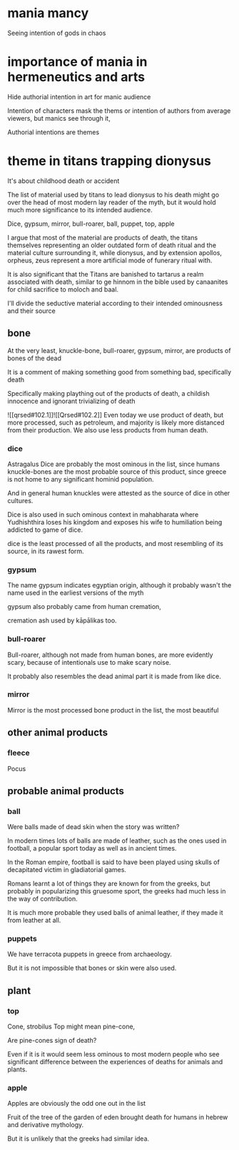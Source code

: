 
# mania mancy

Seeing intention of gods in chaos

# importance of mania in hermeneutics and arts

Hide authorial intention in art for manic audience

Intention of characters mask the thems or intention of authors from average viewers, but manics see through it,

Authorial intentions are themes

# theme in titans trapping dionysus

It's about childhood death or accident

The list of material used by titans to lead dionysus to his death might go over the head of most modern lay reader of the myth, but it would hold much more significance to its intended audience.

Dice, gypsum, mirror, bull-roarer, ball, puppet, top, apple

I argue that most of the material are products of death, the titans themselves representing an older outdated form of death ritual and the material culture surrounding it, while dionysus, and by extension apollos, orpheus, zeus represent a more artificial mode of funerary ritual with.

It is also significant that the Titans are banished to tartarus a realm associated with death, similar to ge hinnom in the bible used by canaanites for child sacrifice to moloch and baal.

I'll divide the seductive material according to their intended ominousness and their source

## bone

At the very least, knuckle-bone, bull-roarer, gypsum, mirror, are products of bones of the dead

It is a comment of making something good from something bad, specifically death

Specifically making plaything out of the products of death, a childish innocence and ignorant trivializing of death

![[qrsed#102.1]]![[Qrsed#102.2]]
Even today we use product of death, but more processed, such as petroleum, and majority is likely more distanced from their production. We also use less products from human death.
### dice
Astragalus
Dice are probably the most ominous in the list, since humans knuckle-bones are the most probable source of this product, since greece is not home to any significant hominid population.

And in general human knuckles were attested as the source of dice in other cultures.

Dice is also used in such ominous context in mahabharata where Yudhishthira loses his kingdom and exposes his wife to humiliation being addicted to game of dice.

dice is the least processed of all the products, and most resembling of its source, in its rawest form.
### gypsum

The name gypsum indicates egyptian origin, although it probably wasn't the name used in the earliest versions of the myth

gypsum also probably came from human cremation, 

cremation ash used by kāpālikas too.

### bull-roarer
Bull-roarer, although not made from human bones, are more evidently scary, because of intentionals use to make scary noise.

It probably also resembles the dead animal part it is made from like dice.
### mirror
Mirror is the most processed bone  product in the list, the most beautiful

## other animal products

### fleece
Pocus
## probable animal products

### ball
Were balls made of dead skin when the story was written? 

In modern times lots of balls are made of leather, such as the ones used in football, a popular sport today as well as in ancient times.  

In the Roman empire, football is said to have been played using skulls of decapitated victim in gladiatorial games.

Romans learnt a lot of things they are known for from the greeks, but probably in popularizing this gruesome sport, the greeks had much less in the way of contribution.

It is much more probable they used balls of animal leather, if they made it from leather at all.

### puppets

We have terracota puppets in greece from archaeology.

But it is not impossible that bones or skin were also used.
## plant
### top
Cone, strobilus
Top might mean pine-cone, 

Are pine-cones sign of death? 

Even if it is it would seem less ominous to most modern people who see significant difference between the experiences of deaths for animals and plants.
### apple
Apples are obviously the odd one out in the list 

Fruit of the tree of the garden of eden brought death for humans in hebrew and derivative mythology.

But it is unlikely that the greeks had similar idea.